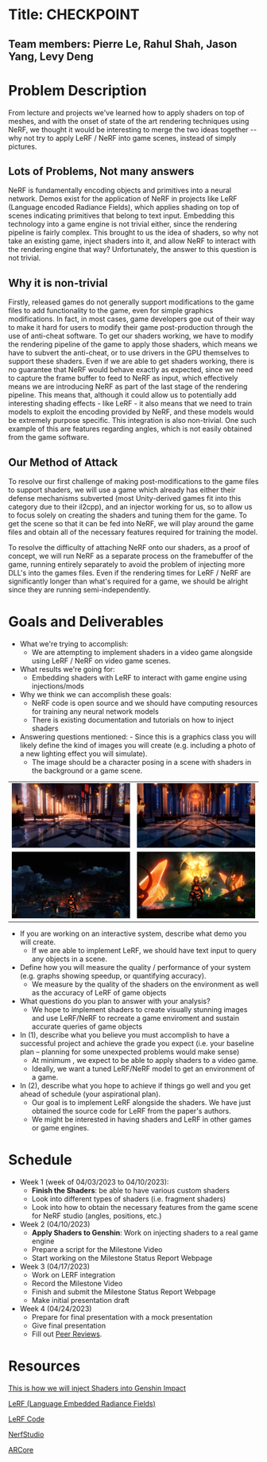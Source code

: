 # **Title:** CHECKPOINT

## **Team members:** Pierre Le, Rahul Shah, Jason Yang, Levy Deng


# Problem Description
From lecture and projects we've learned how to apply shaders on top of meshes, and with the onset of state of the art rendering techniques using NeRF, we thought it would be interesting to merge the two ideas together -- why not try to apply LeRF / NeRF into game scenes, instead of simply pictures.


## Lots of Problems, Not many answers
NeRF is fundamentally encoding objects and primitives into a neural network. Demos exist for the application of NeRF in projects like LeRF (Language encoded Radiance Fields), which applies shading on top of scenes indicating primitives that belong to text input. Embedding this technology into a game engine is not trivial either, since the rendering pipeline is fairly complex. This brought to us the idea of shaders, so why not take an existing game, inject shaders into it, and allow NeRF to interact with the rendering engine that way? Unfortunately, the answer to this question is not trivial.


## Why it is non-trivial

Firstly, released games do not generally support modifications to the game files to add functionality to the game, even for simple graphics modifications. In fact, in most cases, game developers goe out of their way to make it hard for users to modify their game post-production through the use of anti-cheat software. To get our shaders working, we have to modify the rendering pipeline of the game to apply those shaders, which means we have to subvert the anti-cheat, or to use drivers in the GPU themselves to support these shaders.
Even if we are able to get shaders working, there is no guarantee that NeRF would behave exactly as expected, since we need to capture the frame buffer to feed to NeRF as input, which effectively means we are introducing NeRF as part of the last stage of the rendering pipeline. This means that, although it could allow us to potentially add interesting shading effects - like LeRF - it also means that we need to train models to exploit the encoding provided by NeRF, and these models would be extremely purpose specific. This integration is also non-trivial. One such example of this are features regarding angles, which is not easily obtained from the game software.

## Our Method of Attack

To resolve our first challenge of making post-modifications to the game files to support shaders, we will use a game which already has either their defense mechanisms subverted (most Unity-derived games fit into this category due to their il2cpp), and an injector working for us, so to allow us to focus solely on creating the shaders and tuning them for the game. To get the scene so that it can be fed into NeRF, we will play around the game files and obtain all of the necessary features required for training the model.

To resolve the difficulty of attaching NeRF onto our shaders, as a proof of concept, we will run NeRF as a separate process on the framebuffer of the game, running entirely separately to avoid the problem of injecting more DLL's into the games files. Even if the rendering times for LeRF / NeRF are significantly longer than what's required for a game, we should be alright since they are running semi-independently.


# Goals and Deliverables
- What we're trying to accomplish:
  - We are attempting to implement shaders in a video game alongside using LeRF / NeRF on video game scenes. 
- What results we're going for:
    - Embedding shaders with LeRF to interact with game engine using injections/mods
- Why we think we can accomplish these goals:
    - NeRF code is open source and we should have computing resources for training any neural network models
    - There is existing documentation and tutorials on how to inject shaders 
- Answering questions mentioned: - Since this is a graphics class you will likely define the kind of images you will create (e.g. including a photo of a new lighting effect you will simulate).
    - The image should be a character posing in a scene with shaders in the background or a game scene.
<table>
  <tr>
    <td> <img src="images/1.png" ></td>
    <td><img src="images/2.png" > </td>
   </tr> 
   <tr>
      <td><img src="images/3.png"></td>
      <td><img src="images/4.png">
  </td>
  </tr>
</table>

- If you are working on an interactive system, describe what demo you will create.
    - If we are able to implement LeRF, we should have text input to query any objects in a scene.
- Define how you will measure the quality / performance of your system (e.g. graphs showing speedup, or quantifying accuracy).
    - We measure by the quality of the shaders on the environment as well as the accuracy of LeRF of game objects
- What questions do you plan to answer with your analysis?
    - We hope to implement shaders to create visually stunning images and use LeRF/NeRF to recreate a game enviroment and sustain accurate queries of game objects
- In (1), describe what you believe you must accomplish to have a successful project and achieve the grade you expect (i.e. your baseline plan – planning for some unexpected problems would make sense)
    - At minimum , we expect to be able to apply shaders to a video game. 
    - Ideally, we want a tuned LeRF/NeRF model to get an environment of a game.
- In (2), describe what you hope to achieve if things go well and you get ahead of schedule (your aspirational plan).
    - Our goal is to implement LeRF alongside the shaders. We have just obtained the source code for LeRF from the paper's authors.
    - We might be interested in having shaders and LeRF in other games or game engines.


# Schedule
- Week 1 (week of 04/03/2023 to 04/10/2023):
  - **Finish the Shaders**: be able to have various custom shaders
  - Look into different types of shaders (i.e. fragment shaders)
  - Look into how to obtain the necessary features from the game scene for NeRF studio (angles, positions, etc.)
- Week 2 (04/10/2023)
  - **Apply Shaders to Genshin**: Work on injecting shaders to a real game engine
  - Prepare a script for the Milestone Video
  - Start working on the Milestone Status Report Webpage
- Week 3 (04/17/2023)
  - Work on LERF integration
  - Record the Milestone Video
  - Finish and submit the Milestone Status Report Webpage
  - Make initial presentation draft
- Week 4 (04/24/2023)
  - Prepare for final presentation with a mock presentation 
  - Give final presentation
  - Fill out [Peer Reviews](https://forms.gle/3HUE1mw6CSf8JkJY8).


# Resources
<!-- Pls put a line between citations -->
[This is how we will inject Shaders into Genshin Impact](https://github.com/sefinek24/Genshin-Impact-ReShade)

[LeRF (Language Embedded Radiance Fields)](https://www.lerf.io/)

[LeRF Code](https://github.com/kerrj/lerf)

[NerfStudio](https://github.com/nerfstudio-project/nerfstudio)

[ARCore](https://developers.google.com/ar)